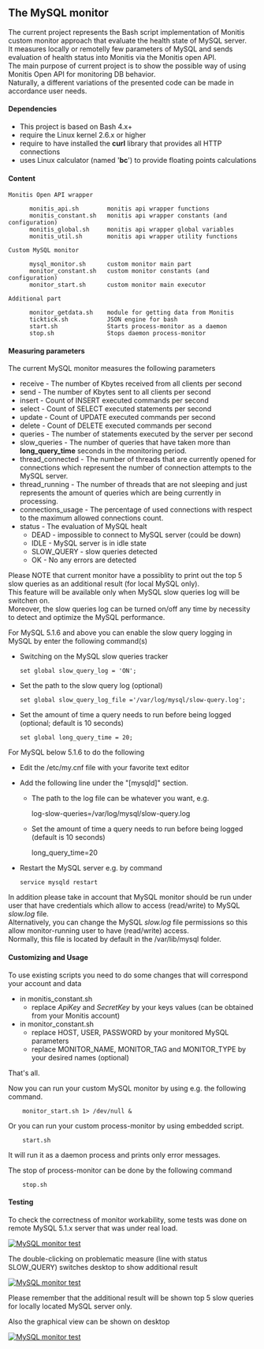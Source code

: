 ## The MySQL monitor ##

The current project represents the Bash script implementation of Monitis custom monitor approach that evaluate the health state of MySQL server.  
It measures locally or remotelly few parameters of MySQL and sends evaluation of health status into Monitis via the Monitis open API.  
The main purpose of current project is to show the possible way of using Monitis Open API for monitoring DB behavior.  
Naturally, a different variations of the presented code can be made in accordance user needs.  

#### Dependencies

  - This project is based on Bash 4.x+  
  - require the Linux kernel 2.6.x or higher  
  - require to have installed the __curl__ library that provides all HTTP connections  
  - uses Linux calculator (named '__bc__') to provide floating points calculations  

#### Content  

    Monitis Open API wrapper

          monitis_api.sh        monitis api wrapper functions  
          monitis_constant.sh   monitis api wrapper constants (and configuration)  
          monitis_global.sh     monitis api wrapper global variables  
          monitis_util.sh       monitis api wrapper utility functions  

    Custom MySQL monitor  

          mysql_monitor.sh      custom monitor main part  
          monitor_constant.sh   custom monitor constants (and configuration)  
          monitor_start.sh      custom monitor main executor 
 
    Additional part  

          monitor_getdata.sh    module for getting data from Monitis
          ticktick.sh           JSON engine for bash
          start.sh              Starts process-monitor as a daemon
          stop.sh               Stops daemon process-monitor

#### Measuring parameters

The current MySQL monitor measures the following parameters  

   - receive - The number of Kbytes received from all clients per second
   - send - The number of Kbytes sent to all clients per second
   - insert - Count of INSERT executed commands per second
   - select - Count of SELECT executed statements per second 
   - update - Count of UPDATE executed commands per second
   - delete - Count of DELETE executed commands per second
   - queries - The number of statements executed by the server per second
   - slow\_queries - The number of queries that have taken more than __long\_query\_time__ seconds in the monitoring period.
   - thread\_connected - The number of threads that are currently opened for connections which represent the number of connection attempts to the MySQL server.
   - thread\_running - The number of threads that are not sleeping and just represents the amount of queries which are being currently in processing.
   - connections\_usage - The percentage of used connections with respect to the maximum allowed connections count.
   - status - The evaluation of MySQL healt
      - DEAD - impossible to connect to MySQL server (could be down)
      - IDLE - MySQL server is in idle state
      - SLOW_QUERY - slow queries detected
      - OK - No any errors are detected
 
Please NOTE that current monitor have a possiblity to print out the top 5 slow queries as an additional result (for local MySQL only).  
This feature will be available only when MySQL slow queries log will be switchen on.  
Moreover, the slow queries log can be turned on/off any time by necessity to detect and optimize the MySQL performance.

  For MySQL 5.1.6 and above you can enable the slow query logging in MySQL by enter the following command(s)

  - Switching on the MySQL slow queries tracker  

        set global slow_query_log = 'ON';  
 
  - Set the path to the slow query log (optional)  

        set global slow_query_log_file ='/var/log/mysql/slow-query.log'; 

  - Set the amount of time a query needs to run before being logged (optional; default is 10 seconds)  

        set global long_query_time = 20; 
     
  For MySQL below 5.1.6 to do the following

  - Edit the /etc/my.cnf file with your favorite text editor
  - Add the following line under the "\[mysqld\]" section. 
     - The path to the log file can be whatever you want, e.g.  
        
        log-slow-queries=/var/log/mysql/slow-query.log

     - Set the amount of time a query needs to run before being logged (default is 10 seconds)  

        long_query_time=20     

  - Restart the MySQL server e.g. by command  

        service mysqld restart

In addition please take in account that MySQL monitor should be run under user that have credentials which allow to access (read/write) to MySQL _slow.log_ file.  
Alternatively, you can change the MySQL _slow.log_ file permissions so this allow monitor-running user to have (read/write) access.  
Normally, this file is located by default in the /var/lib/mysql folder.  

#### Customizing and Usage 

To use existing scripts you need to do some changes that will correspond your account and data  

  - in monitis_constant.sh  
     - replace _ApiKey_ and _SecretKey_ by your keys values (can be obtained from your Monitis account)
  - in monitor_constant.sh   
     - replace HOST, USER, PASSWORD by your monitored MySQL parameters  
     - replace MONITOR_NAME, MONITOR_TAG and MONITOR_TYPE by your desired names (optional)  

That's all.  

Now you can run your custom MySQL monitor by using e.g. the following command.  

        monitor_start.sh 1> /dev/null &

Or you can run your custom process-monitor by using embedded script.  

        start.sh

It will run it as a daemon process and prints only error messages.

The stop of process-monitor can be done by the following command

        stop.sh

#### Testing 

To check the correctness of monitor workability, some tests was done on remote MySQL 5.1.x server that was under real load.

<a href="http://i.imgur.com/J7Euo"><img src="http://i.imgur.com/J7Euo.png" title="MySQL monitor test" /></a>

The double-clicking on problematic measure (line with status SLOW_QUERY) switches desktop to show additional result

<a href="http://i.imgur.com/wRoeR"><img src="http://i.imgur.com/wRoeR.png" title="MySQL monitor test" /></a>

Please remember that the additional result will be shown top 5 slow queries for locally located MySQL server only.

Also the graphical view can be shown on desktop

<a href="http://i.imgur.com/BYPAW"><img src="http://i.imgur.com/BYPAW.png" title="MySQL monitor test" /></a>



